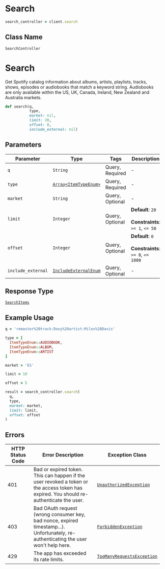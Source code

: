 # Search

```ruby
search_controller = client.search
```

## Class Name

`SearchController`


# Search

Get Spotify catalog information about albums, artists, playlists, tracks, shows, episodes or audiobooks
that match a keyword string. Audiobooks are only available within the US, UK, Canada, Ireland, New Zealand and Australia markets.

```ruby
def search(q,
           type,
           market: nil,
           limit: 20,
           offset: 0,
           include_external: nil)
```

## Parameters

| Parameter | Type | Tags | Description |
|  --- | --- | --- | --- |
| `q` | `String` | Query, Required | - |
| `type` | [`Array<ItemTypeEnum>`](../../doc/models/item-type-enum.md) | Query, Required | - |
| `market` | `String` | Query, Optional | - |
| `limit` | `Integer` | Query, Optional | **Default**: `20`<br><br>**Constraints**: `>= 1`, `<= 50` |
| `offset` | `Integer` | Query, Optional | **Default**: `0`<br><br>**Constraints**: `>= 0`, `<= 1000` |
| `include_external` | [`IncludeExternalEnum`](../../doc/models/include-external-enum.md) | Query, Optional | - |

## Response Type

[`SearchItems`](../../doc/models/search-items.md)

## Example Usage

```ruby
q = 'remaster%20track:Doxy%20artist:Miles%20Davis'

type = [
  ItemTypeEnum::AUDIOBOOK,
  ItemTypeEnum::ALBUM,
  ItemTypeEnum::ARTIST
]

market = 'ES'

limit = 10

offset = 5

result = search_controller.search(
  q,
  type,
  market: market,
  limit: limit,
  offset: offset
)
```

## Errors

| HTTP Status Code | Error Description | Exception Class |
|  --- | --- | --- |
| 401 | Bad or expired token. This can happen if the user revoked a token or<br>the access token has expired. You should re-authenticate the user. | [`UnauthorizedException`](../../doc/models/unauthorized-exception.md) |
| 403 | Bad OAuth request (wrong consumer key, bad nonce, expired<br>timestamp...). Unfortunately, re-authenticating the user won't help here. | [`ForbiddenException`](../../doc/models/forbidden-exception.md) |
| 429 | The app has exceeded its rate limits. | [`TooManyRequestsException`](../../doc/models/too-many-requests-exception.md) |

